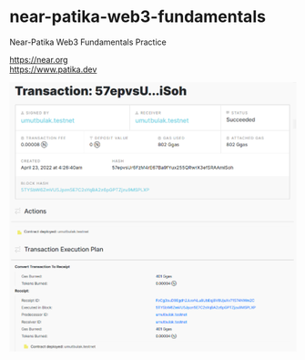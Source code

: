 # near-patika-web3-fundamentals
Near-Patika Web3 Fundamentals Practice

https://near.org
<br>
https://www.patika.dev

![alt text](https://github.com/ysumut/near-patika-web3-fundamentals/blob/master/Transaction.png?raw=true)

